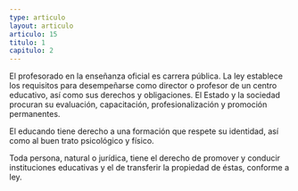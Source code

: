 ```yaml
---
type: articulo
layout: articulo
articulo: 15
titulo: 1
capitulo: 2
---
```

El profesorado en la enseñanza oficial es carrera pública. La ley establece los requisitos para desempeñarse como director o profesor de un centro educativo, así como sus derechos y obligaciones. El Estado y la sociedad procuran su evaluación, capacitación, profesionalización y promoción permanentes.

El educando tiene derecho a una formación que respete su identidad, así como al buen trato psicológico y físico.

Toda persona, natural o jurídica, tiene el derecho de promover y conducir instituciones educativas y el de transferir la propiedad de éstas, conforme a ley.